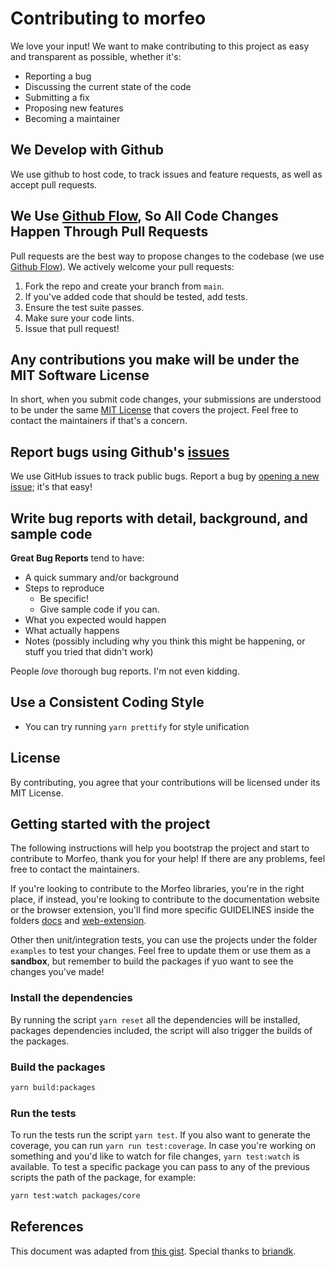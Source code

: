 # Contributing to morfeo

We love your input! We want to make contributing to this project as easy and transparent as possible, whether it's:

- Reporting a bug
- Discussing the current state of the code
- Submitting a fix
- Proposing new features
- Becoming a maintainer

## We Develop with Github

We use github to host code, to track issues and feature requests, as well as accept pull requests.

## We Use [Github Flow](https://guides.github.com/introduction/flow/index.html), So All Code Changes Happen Through Pull Requests

Pull requests are the best way to propose changes to the codebase (we use [Github Flow](https://guides.github.com/introduction/flow/index.html)). We actively welcome your pull requests:

1. Fork the repo and create your branch from `main`.
2. If you've added code that should be tested, add tests.
3. Ensure the test suite passes.
4. Make sure your code lints.
5. Issue that pull request!

## Any contributions you make will be under the MIT Software License

In short, when you submit code changes, your submissions are understood to be under the same [MIT License](http://choosealicense.com/licenses/mit/) that covers the project. Feel free to contact the maintainers if that's a concern.

## Report bugs using Github's [issues](https://github.com/morfeojs/morfeo/issues)

We use GitHub issues to track public bugs. Report a bug by [opening a new issue](https://github.com/morfeojs/morfeo/issues/new/choose); it's that easy!

## Write bug reports with detail, background, and sample code

**Great Bug Reports** tend to have:

- A quick summary and/or background
- Steps to reproduce
  - Be specific!
  - Give sample code if you can.
- What you expected would happen
- What actually happens
- Notes (possibly including why you think this might be happening, or stuff you tried that didn't work)

People _love_ thorough bug reports. I'm not even kidding.

## Use a Consistent Coding Style

- You can try running `yarn prettify` for style unification

## License

By contributing, you agree that your contributions will be licensed under its MIT License.

## Getting started with the project

The following instructions will help you bootstrap the project and start to contribute to Morfeo, thank you for your help!
If there are any problems, feel free to contact the maintainers.

If you're looking to contribute to the Morfeo libraries, you're in the right place, if instead, you're looking to contribute to the documentation website or the browser extension, you'll find more specific GUIDELINES inside the folders [docs](./docs/README.md) and [web-extension](./web-extension/README.md).

Other then unit/integration tests, you can use the projects under the folder `examples` to test your changes.
Feel free to update them or use them as a **sandbox**, but remember to build the packages if yuo want to see the changes you've made!

### Install the dependencies

By running the script `yarn reset` all the dependencies will be installed, packages dependencies included, the script will also trigger the builds of the packages.

### Build the packages

```bash
yarn build:packages
```

### Run the tests

To run the tests run the script `yarn test`.
If you also want to generate the coverage, you can run `yarn run test:coverage`.
In case you're working on something and you'd like to watch for file changes, `yarn test:watch` is available.
To test a specific package you can pass to any of the previous scripts the path of the package, for example:

```bash
yarn test:watch packages/core
```

## References

This document was adapted from [this gist](https://gist.github.com/briandk/3d2e8b3ec8daf5a27a62).
Special thanks to [briandk](https://github.com/briandk).
